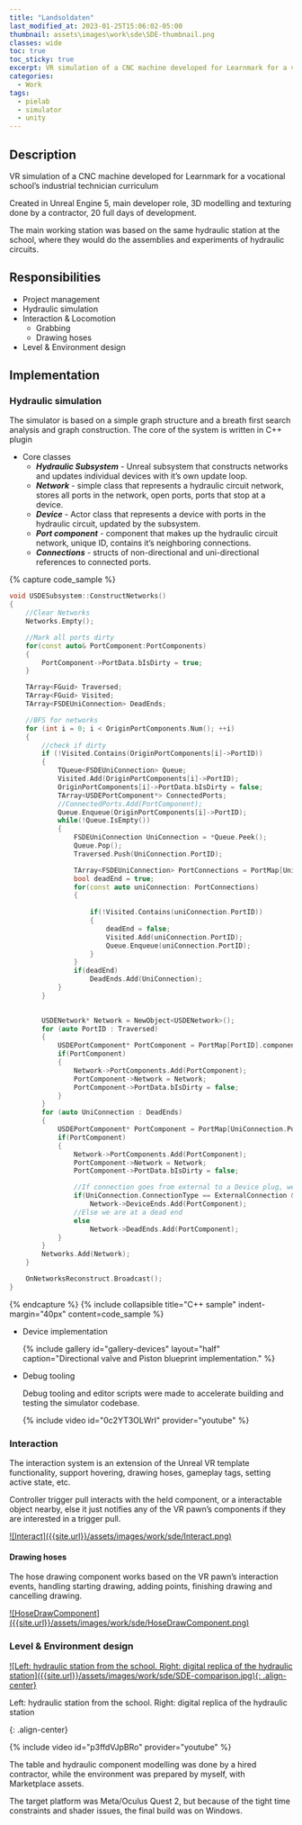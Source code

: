 ```yaml
---
title: "Landsoldaten"
last_modified_at: 2023-01-25T15:06:02-05:00
thumbnail: assets\images\work\sde\SDE-thumbnail.png
classes: wide
toc: true
toc_sticky: true
excerpt: VR simulation of a CNC machine developed for Learnmark for a vocational school’s industrial technician curriculum
categories:
  - Work
tags:
  - pielab
  - simulator
  - unity 
---
```



## Description
VR simulation of a CNC machine developed for Learnmark for a vocational school’s industrial technician curriculum

Created in Unreal Engine 5, main developer role, 3D modelling and texturing done by a contractor, 20 full days of development.

The main working station was based on the same hydraulic station at the school, where they would do the assemblies and experiments of hydraulic circuits.

## Responsibilities

- Project management
- Hydraulic simulation
- Interaction & Locomotion
    - Grabbing
    - Drawing hoses
- Level & Environment design

## Implementation
### Hydraulic simulation

The simulator is based on a simple graph structure and a breath first search analysis and graph construction. The core of the system is written in C++ plugin

- Core classes
    - ***Hydraulic Subsystem*** - Unreal subsystem that constructs networks and updates individual devices with it’s own update loop.
    - ***Network*** - simple class that represents a hydraulic circuit network, stores all ports in the network, open ports, ports that stop at a device.
    - ***Device*** - Actor class that represents a device with ports in the hydraulic circuit, updated by the subsystem.
    - ***Port component*** - component that makes up the hydraulic circuit network, unique ID, contains it’s neighboring connections.
    - ***Connections*** - structs of non-directional and uni-directional references to connected ports.


{% capture code_sample %}
```cpp
void USDESubsystem::ConstructNetworks()
{
	//Clear Networks
	Networks.Empty();

	//Mark all ports dirty
	for(const auto& PortComponent:PortComponents)
	{
		PortComponent->PortData.bIsDirty = true;
	}

	TArray<FGuid> Traversed;
	TArray<FGuid> Visited;
	TArray<FSDEUniConnection> DeadEnds;

	//BFS for networks
	for (int i = 0; i < OriginPortComponents.Num(); ++i)
	{
		//check if dirty
		if (!Visited.Contains(OriginPortComponents[i]->PortID))
		{
			TQueue<FSDEUniConnection> Queue;
			Visited.Add(OriginPortComponents[i]->PortID);
			OriginPortComponents[i]->PortData.bIsDirty = false;
			TArray<USDEPortComponent*> ConnectedPorts;
			//ConnectedPorts.Add(PortComponent);
			Queue.Enqueue(OriginPortComponents[i]->PortID);
			while(!Queue.IsEmpty())
			{
				FSDEUniConnection UniConnection = *Queue.Peek();
				Queue.Pop();
				Traversed.Push(UniConnection.PortID);

				TArray<FSDEUniConnection> PortConnections = PortMap[UniConnection.PortID].connections;
				bool deadEnd = true;
				for(const auto uniConnection: PortConnections)
				{
					
					if(!Visited.Contains(uniConnection.PortID))
					{
						deadEnd = false;
						Visited.Add(uniConnection.PortID);
						Queue.Enqueue(uniConnection.PortID);
					}
				}
				if(deadEnd)
					DeadEnds.Add(UniConnection);				
			}
		}
		

		USDENetwork* Network = NewObject<USDENetwork>();
		for (auto PortID : Traversed)
		{
			USDEPortComponent* PortComponent = PortMap[PortID].component;
			if(PortComponent)
			{
				Network->PortComponents.Add(PortComponent);
				PortComponent->Network = Network;
				PortComponent->PortData.bIsDirty = false;
			}
		}
		for (auto UniConnection : DeadEnds)
		{
			USDEPortComponent* PortComponent = PortMap[UniConnection.PortID].component;
			if(PortComponent)
			{
				Network->PortComponents.Add(PortComponent);
				PortComponent->Network = Network;
				PortComponent->PortData.bIsDirty = false;

				//If connection goes from external to a Device plug, we stopped at a device that is blocking the path
				if(UniConnection.ConnectionType == ExternalConnection && PortComponent->PortData.PortType == Device)
					Network->DeviceEnds.Add(PortComponent);
				//Else we are at a dead end
				else
					Network->DeadEnds.Add(PortComponent);
			}
		}
		Networks.Add(Network);
	}

	OnNetworksReconstruct.Broadcast();
}
```
{% endcapture %}
{% include collapsible title="C++ sample" indent-margin="40px" content=code_sample %}


- Device implementation 

    {% include gallery id="gallery-devices" layout="half" caption="Directional valve and Piston blueprint implementation." %}
    
- Debug tooling
    
    Debug tooling and editor scripts were made to accelerate building and testing the simulator codebase.
    
	{% include video id="0c2YT3OLWrI" provider="youtube" %}
    
    

### Interaction

The interaction system is an extension of the Unreal VR template functionality, support hovering, drawing hoses, gameplay tags, setting active state, etc.

Controller trigger pull interacts with the held component, or a interactable object nearby, else it just notifies any of the VR pawn’s components if they are interested in a trigger pull.

<a href="{{site.url}}/assets/images/work/sde/Interact.png" class="image-popup">
	![Interact]({{site.url}}/assets/images/work/sde/Interact.png)
</a>

#### Drawing hoses

The hose drawing component works based on the VR pawn’s interaction events, handling starting drawing, adding points, finishing drawing and cancelling drawing.

<a href="{{site.url}}/assets/images/work/sde/HoseDrawComponent.png" class="image-popup">
	![HoseDrawComponent]({{site.url}}/assets/images/work/sde/HoseDrawComponent.png)
</a>

### Level & Environment design

<a href="{{site.url}}/assets/images/work/sde/SDE-comparison.jpg" class="image-popup">
	![Left: hydraulic station from the school. Right: digital replica of the hydraulic station]({{site.url}}/assets/images/work/sde/SDE-comparison.jpg){: .align-center}
</a>
<p>Left: hydraulic station from the school. Right: digital replica of the hydraulic station</p>{: .align-center}

{% include video id="p3ffdVJpBRo" provider="youtube" %}


The table and hydraulic component modelling was done by a hired contractor, while the environment was prepared by myself, with Marketplace assets. 

The target platform was Meta/Oculus Quest 2, but because of the tight time constraints and shader issues, the final build was on Windows.